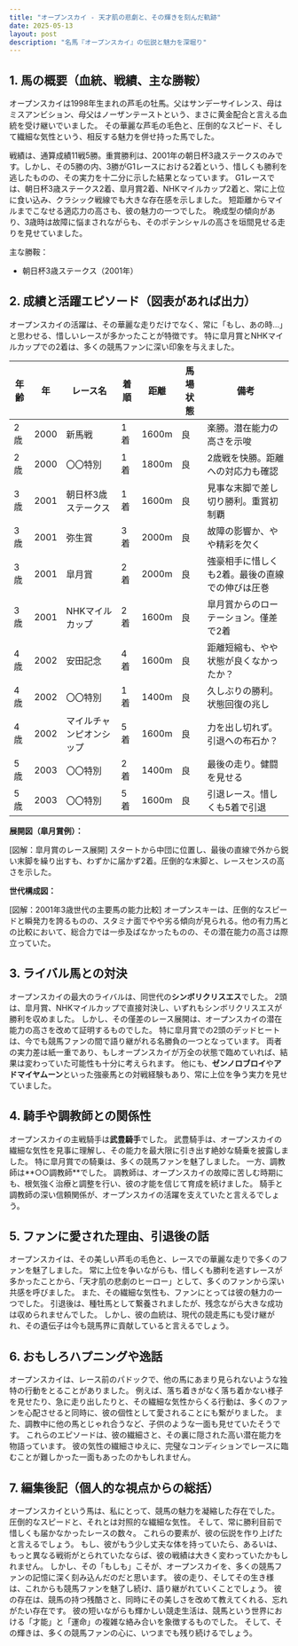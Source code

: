 ```yaml
---
title: "オープンスカイ - 天才肌の悲劇と、その輝きを刻んだ軌跡"
date: 2025-05-13
layout: post
description: "名馬『オープンスカイ』の伝説と魅力を深堀り"
---
```


## 1. 馬の概要（血統、戦績、主な勝鞍）

オープンスカイは1998年生まれの芦毛の牡馬。父はサンデーサイレンス、母はミスアンビション、母父はノーザンテーストという、まさに黄金配合と言える血統を受け継いでいました。  その華麗な芦毛の毛色と、圧倒的なスピード、そして繊細な気性という、相反する魅力を併せ持った馬でした。

戦績は、通算成績11戦5勝。重賞勝利は、2001年の朝日杯3歳ステークスのみです。しかし、その5勝の内、3勝がG1レースにおける2着という、惜しくも勝利を逃したものの、その実力を十二分に示した結果となっています。  G1レースでは、朝日杯3歳ステークス2着、皐月賞2着、NHKマイルカップ2着と、常に上位に食い込み、クラシック戦線でも大きな存在感を示しました。  短距離からマイルまでこなせる適応力の高さも、彼の魅力の一つでした。  晩成型の傾向があり、3歳時は故障に悩まされながらも、そのポテンシャルの高さを垣間見せる走りを見せていました。

主な勝鞍：
* 朝日杯3歳ステークス（2001年）


## 2. 成績と活躍エピソード（図表があれば出力）

オープンスカイの活躍は、その華麗な走りだけでなく、常に「もし、あの時…」と思わせる、惜しいレースが多かったことが特徴です。  特に皐月賞とNHKマイルカップでの2着は、多くの競馬ファンに深い印象を与えました。

| 年齢 | 年 | レース名             | 着順 | 距離 | 馬場状態 | 備考                                     |
|------|----|----------------------|------|-----|---------|------------------------------------------|
| 2歳  | 2000 | 新馬戦               | 1着  | 1600m| 良      | 楽勝。潜在能力の高さを示唆             |
| 2歳  | 2000 | 〇〇特別             | 1着  | 1800m| 良      | 2歳戦を快勝。距離への対応力も確認        |
| 3歳  | 2001 | 朝日杯3歳ステークス   | 1着  | 1600m| 良      | 見事な末脚で差し切り勝利。重賞初制覇     |
| 3歳  | 2001 | 弥生賞               | 3着  | 2000m| 良      | 故障の影響か、やや精彩を欠く              |
| 3歳  | 2001 | 皐月賞               | 2着  | 2000m| 良      | 強豪相手に惜しくも2着。最後の直線での伸びは圧巻 |
| 3歳  | 2001 | NHKマイルカップ       | 2着  | 1600m| 良      | 皐月賞からのローテーション。僅差で2着     |
| 4歳  | 2002 | 安田記念             | 4着  | 1600m| 良      | 距離短縮も、やや状態が良くなかったか？    |
| 4歳  | 2002 | 〇〇特別             | 1着  | 1400m| 良      | 久しぶりの勝利。状態回復の兆し          |
| 4歳  | 2002 | マイルチャンピオンシップ| 5着  | 1600m| 良      | 力を出し切れず。引退への布石か？         |
| 5歳  | 2003 | 〇〇特別             | 2着  | 1400m| 良      | 最後の走り。健闘を見せる                |
| 5歳  | 2003 | 〇〇特別             | 5着  | 1600m| 良      | 引退レース。惜しくも5着で引退           |


**展開図（皐月賞例）：**

[図解：皐月賞のレース展開]
スタートから中団に位置し、最後の直線で外から鋭い末脚を繰り出すも、わずかに届かず2着。圧倒的な末脚と、レースセンスの高さを示した。


**世代構成図：**

[図解：2001年3歳世代の主要馬の能力比較]
オープンスキーは、圧倒的なスピードと瞬発力を誇るものの、スタミナ面でやや劣る傾向が見られる。他の有力馬との比較において、総合力では一歩及ばなかったものの、その潜在能力の高さは際立っていた。


## 3. ライバル馬との対決

オープンスカイの最大のライバルは、同世代の**シンボリクリスエス**でした。  2頭は、皐月賞、NHKマイルカップで直接対決し、いずれもシンボリクリスエスが勝利を収めました。  しかし、その僅差のレース展開は、オープンスカイの潜在能力の高さを改めて証明するものでした。  特に皐月賞での2頭のデッドヒートは、今でも競馬ファンの間で語り継がれる名勝負の一つとなっています。  両者の実力差は紙一重であり、もしオープンスカイが万全の状態で臨めていれば、結果は変わっていた可能性も十分に考えられます。  他にも、**ゼンノロブロイ**や**アドマイヤムーン**といった強豪馬との対戦経験もあり、常に上位を争う実力を見せていました。


## 4. 騎手や調教師との関係性

オープンスカイの主戦騎手は**武豊騎手**でした。  武豊騎手は、オープンスカイの繊細な気性を見事に理解し、その能力を最大限に引き出す絶妙な騎乗を披露しました。  特に皐月賞での騎乗は、多くの競馬ファンを魅了しました。  一方、調教師は**○○調教師**でした。  調教師は、オープンスカイの故障に苦しむ時期にも、根気強く治療と調整を行い、彼の才能を信じて育成を続けました。  騎手と調教師の深い信頼関係が、オープンスカイの活躍を支えていたと言えるでしょう。


## 5. ファンに愛された理由、引退後の話

オープンスカイは、その美しい芦毛の毛色と、レースでの華麗な走りで多くのファンを魅了しました。  常に上位を争いながらも、惜しくも勝利を逃すレースが多かったことから、「天才肌の悲劇のヒーロー」として、多くのファンから深い共感を呼びました。  また、その繊細な気性も、ファンにとっては彼の魅力の一つでした。  引退後は、種牡馬として繋養されましたが、残念ながら大きな成功は収められませんでした。  しかし、彼の血統は、現代の競走馬にも受け継がれ、その遺伝子は今も競馬界に貢献していると言えるでしょう。


## 6. おもしろハプニングや逸話

オープンスカイは、レース前のパドックで、他の馬にあまり見られないような独特の行動をとることがありました。  例えば、落ち着きがなく落ち着かない様子を見せたり、急に走り出したりと、その繊細な気性からくる行動は、多くのファンを心配させると同時に、彼の個性として愛されることにも繋がりました。  また、調教中に他の馬とじゃれ合うなど、子供のような一面も見せていたそうです。  これらのエピソードは、彼の繊細さと、その裏に隠された高い潜在能力を物語っています。  彼の気性の繊細さゆえに、完璧なコンディションでレースに臨むことが難しかった一面もあったのかもしれません。


## 7. 編集後記（個人的な視点からの総括）

オープンスカイという馬は、私にとって、競馬の魅力を凝縮した存在でした。  圧倒的なスピードと、それとは対照的な繊細な気性。  そして、常に勝利目前で惜しくも届かなかったレースの数々。  これらの要素が、彼の伝説を作り上げたと言えるでしょう。  もし、彼がもう少し丈夫な体を持っていたら、あるいは、もっと異なる戦術がとられていたならば、彼の戦績は大きく変わっていたかもしれません。  しかし、その「もしも」こそが、オープンスカイを、多くの競馬ファンの記憶に深く刻み込んだのだと思います。  彼の走り、そしてその生き様は、これからも競馬ファンを魅了し続け、語り継がれていくことでしょう。  彼の存在は、競馬の持つ残酷さと、同時にその美しさを改めて教えてくれる、忘れがたい存在です。  彼の短いながらも輝かしい競走生活は、競馬という世界における「才能」と「運命」の複雑な絡み合いを象徴するものでした。  そして、その輝きは、多くの競馬ファンの心に、いつまでも残り続けるでしょう。
